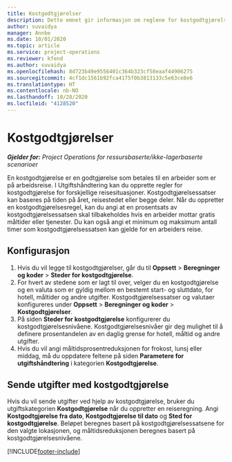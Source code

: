```yaml
---
title: Kostgodtgjørelser
description: Dette emnet gir informasjon om reglene for kostgodtgjørelse som brukes i Utgiftshåndtering.
author: suvaidya
manager: Annbe
ms.date: 10/01/2020
ms.topic: article
ms.service: project-operations
ms.reviewer: kfend
ms.author: suvaidya
ms.openlocfilehash: 8d723b49e9556401c364b323cf58eaaf44906275
ms.sourcegitcommit: 4cf1dc1561b92fca4175f0b3813133c5e63ce8e6
ms.translationtype: HT
ms.contentlocale: nb-NO
ms.lasthandoff: 10/28/2020
ms.locfileid: "4128520"
---
```

# <a name="per-diems"></a>Kostgodtgjørelser

_**Gjelder for:** Project Operations for ressursbaserte/ikke-lagerbaserte scenarioer_


En kostgodtgjørelse er en godtgjørelse som betales til en arbeider som er på arbeidsreise. I Utgiftshåndtering kan du opprette regler for kostgodtgjørelse for forskjellige reisesituasjoner. Kostgodtgjørelsessatser kan baseres på tiden på året, reisestedet eller begge deler. Når du oppretter en kostgodtgjørelsesregel, kan du angi at en prosentsats av kostgodtgjørelsessatsen skal tilbakeholdes hvis en arbeider mottar gratis måltider eller tjenester. Du kan også angi et minimum og maksimum antall timer som kostgodtgjørelsessatsen kan gjelde for en arbeiders reise.

## <a name="configuration"></a>Konfigurasjon 

1. Hvis du vil legge til kostgodtgjørelser, går du til **Oppsett** > **Beregninger og koder** > **Steder for kostgodtgjørelse**.
2. For hvert av stedene som er lagt til over, velger du en kostgodtgjørelse og en valuta som er gyldig mellom en bestemt start- og sluttdato, for hotell, måltider og andre utgifter. Kostgodtgjørelsessatser og valutaer konfigureres under **Oppsett** > **Beregninger og koder** > **Kostgodtgjørelser**.
3. På siden **Steder for kostgodtgjørelse** konfigurerer du kostgodtgjørelsesnivåene. Kostgodtgjørelsesnivåer gir deg mulighet til å definere prosentandelen av en daglig grense for hotell, måltid og andre utgifter. 
4. Hvis du vil angi måltidsprosentreduksjonen for frokost, lunsj eller middag, må du oppdatere feltene på siden **Parametere for utgiftshåndtering** i kategorien **Kostgodtgjørelse**. 
    
## <a name="submit-expenses-using-per-diem"></a>Sende utgifter med kostgodtgjørelse
Hvis du vil sende utgifter ved hjelp av kostgodtgjørelse, bruker du utgiftskategorien **Kostgodtgjørelse** når du oppretter en reiseregning. Angi **Kostgodtgjørelse fra dato**, **Kostgodtgjørelse til dato** og **Sted for kostgodtgjørelse**. Beløpet beregnes basert på kostgodtgjørelsessatsene for den valgte lokasjonen, og måltidsreduksjonen beregnes basert på kostgodtgjørelsesnivåene.


[!INCLUDE[footer-include](../includes/footer-banner.md)]